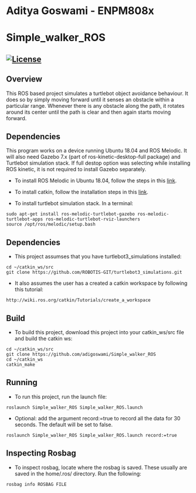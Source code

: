 # Aditya Goswami - ENPM808x
# Simple_walker_ROS
[![License](https://img.shields.io/badge/license-MIT-green)](https://opensource.org/licenses/MIT)
---
## Overview
This ROS based project simulates a turtlebot object avoidance behaviour. It does so by simply moving forward until it senses an obstacle within a particular range. Whenever there is any obstacle along the path, it rotates around its center until the path is clear and then again starts moving forward.

## Dependencies
This program works on a device running Ubuntu 18.04 and ROS Melodic. It will also need Gazebo 7.x (part of ros-kinetic-desktop-full package) and Turtlebot simulation stack. If full destop option was selecting while installing ROS kinetic, it is not required to install Gazebo separately.

* To install ROS Melodic in Ubuntu 18.04, follow the steps in this [link](http://wiki.ros.org/melodic/Installation/Ubuntu).

* To install catkin, follow the installation steps in this [link](http://wiki.ros.org/catkin).

* To install turtlebot simulation stack. In a terminal:

```
sudo apt-get install ros-melodic-turtlebot-gazebo ros-melodic-turtlebot-apps ros-melodic-turtlebot-rviz-launchers
source /opt/ros/melodic/setup.bash
```
## Dependencies
* This project assumses that you have turtlebot3_simulations installed:

```
cd ~/catkin_ws/src
git clone https://github.com/ROBOTIS-GIT/turtlebot3_simulations.git
```
* It also assumes the user has a created a catkin workspace by following this tutorial:
```
http://wiki.ros.org/catkin/Tutorials/create_a_workspace
```

## Build

* To build this project, download this project into your catkin_ws/src file and build the catkin ws:
```
cd ~/catkin_ws/src
git clone https://github.com/adigoswami/Simple_walker_ROS
cd ~/catkin_ws
catkin_make
```

## Running

* To run this project, run the launch file:
```
roslaunch Simple_walker_ROS Simple_walker_ROS.launch 
```
* Optional: add the argument record:=true to record all the data for 30 seconds. The default will be set to false.
```
roslaunch Simple_walker_ROS Simple_walker_ROS.launch record:=true
```
## Inspecting Rosbag

* To inspect rosbag, locate where the rosbag is saved. These usually are saved in the home/.ros/ directory. Run the following:
```
rosbag info ROSBAG FILE
```